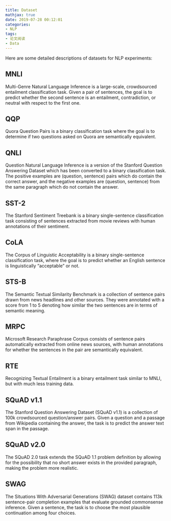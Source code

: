 ```yaml
---
title: Dataset
mathjax: true
date: 2019-07-28 00:12:01
categories:
- NLP
tags:
- 论文阅读
- Data
---
```


Here are some detailed descriptions of datasets for NLP experiments:

<!--more-->

## MNLI

Multi-Genre Natural Language Inference is a large-scale, crowdsourced entailment classification task. Given a pair of sentences, the goal is to predict whether the second sentence is an entailment, contradiction, or neutral with respect to the first one.

## QQP

Quora Question Pairs is a binary classification task where the goal is to determine if two questions asked on Quora are semantically equivalent.

## QNLI

Question Natural Language Inference is a version of the Stanford Question Answering Dataset which has been converted to a binary classification task. The positive examples are (question, sentence) pairs which do contain the correct answer, and the negative examples are (question, sentence) from the same paragraph which do not contain the answer.

## SST-2

The Stanford Sentiment Treebank is a binary single-sentence classification task consisting of sentences extracted from movie reviews with human annotations of their sentiment.

## CoLA

The Corpus of Linguistic Acceptability is a binary single-sentence classification task, where the goal is to predict whether an English sentence is linguistically “acceptable” or not.

## STS-B

The Semantic Textual Similarity Benchmark is a collection of sentence pairs drawn from news headlines and other sources. They were annotated with a score from 1
to 5 denoting how similar the two sentences are in terms of semantic meaning.

## MRPC

Microsoft Research Paraphrase Corpus consists of sentence pairs automatically extracted from online news sources, with human annotations for whether the sentences in the pair are semantically equivalent.

## RTE

Recognizing Textual Entailment is a binary entailment task similar to MNLI, but with
much less training data.

## SQuAD v1.1

The Stanford Question Answering Dataset (SQuAD v1.1) is a collection of 100k crowdsourced question/answer pairs. Given a question and a passage from Wikipedia containing the answer, the task is to
predict the answer text span in the passage.

## SQuAD v2.0

The SQuAD 2.0 task extends the SQuAD 1.1 problem definition by allowing for the possibility that no short answer exists in the provided paragraph, making the problem more realistic.

## SWAG

The Situations With Adversarial Generations (SWAG) dataset contains 113k sentence-pair completion examples that evaluate grounded commonsense inference. Given a sentence, the task is to choose the most plausible continuation among four choices.
